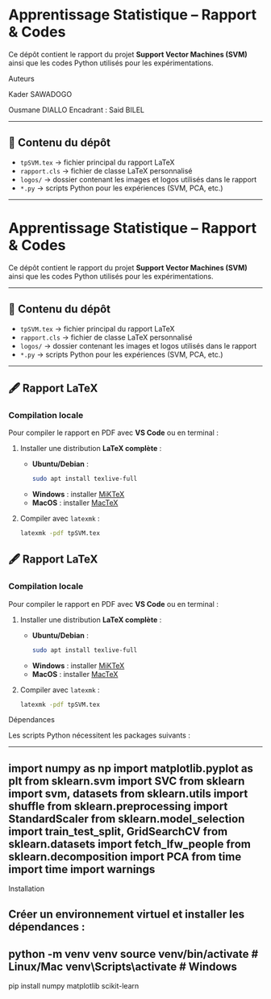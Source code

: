 
# Apprentissage Statistique – Rapport & Codes

Ce dépôt contient le rapport du projet **Support Vector Machines (SVM)** ainsi que les codes Python utilisés pour les expérimentations.


Auteurs

Kader SAWADOGO

Ousmane DIALLO
Encadrant : Said BILEL

---

## 📂 Contenu du dépôt
- `tpSVM.tex` → fichier principal du rapport LaTeX  
- `rapport.cls` → fichier de classe LaTeX personnalisé  
- `logos/` → dossier contenant les images et logos utilisés dans le rapport  
- `*.py` → scripts Python pour les expériences (SVM, PCA, etc.)  

---
# Apprentissage Statistique – Rapport & Codes

Ce dépôt contient le rapport du projet **Support Vector Machines (SVM)** ainsi que les codes Python utilisés pour les expérimentations.

---

## 📂 Contenu du dépôt
- `tpSVM.tex` → fichier principal du rapport LaTeX  
- `rapport.cls` → fichier de classe LaTeX personnalisé  
- `logos/` → dossier contenant les images et logos utilisés dans le rapport  
- `*.py` → scripts Python pour les expériences (SVM, PCA, etc.)  

---

## 🖋️ Rapport LaTeX

### Compilation locale
Pour compiler le rapport en PDF avec **VS Code** ou en terminal :

1. Installer une distribution **LaTeX complète** :
   - **Ubuntu/Debian** :  
     ```bash
     sudo apt install texlive-full
     ```
   - **Windows** : installer [MiKTeX](https://miktex.org/download)  
   - **MacOS** : installer [MacTeX](https://tug.org/mactex/)  

2. Compiler avec `latexmk` :  
   ```bash
   latexmk -pdf tpSVM.tex

## 🖋️ Rapport LaTeX

### Compilation locale
Pour compiler le rapport en PDF avec **VS Code** ou en terminal :

1. Installer une distribution **LaTeX complète** :
   - **Ubuntu/Debian** :  
     ```bash
     sudo apt install texlive-full
     ```
   - **Windows** : installer [MiKTeX](https://miktex.org/download)  
   - **MacOS** : installer [MacTeX](https://tug.org/mactex/)  

2. Compiler avec `latexmk` :  
   ```bash
   latexmk -pdf tpSVM.tex


Dépendances

Les scripts Python nécessitent les packages suivants :

---
import numpy as np
import matplotlib.pyplot as plt
from sklearn.svm import SVC
from sklearn import svm, datasets
from sklearn.utils import shuffle
from sklearn.preprocessing import StandardScaler
from sklearn.model_selection import train_test_split, GridSearchCV
from sklearn.datasets import fetch_lfw_people
from sklearn.decomposition import PCA
from time import time
import warnings
---
Installation

Créer un environnement virtuel et installer les dépendances :
---
python -m venv venv
source venv/bin/activate   # Linux/Mac
venv\Scripts\activate      # Windows
---
pip install numpy matplotlib scikit-learn

